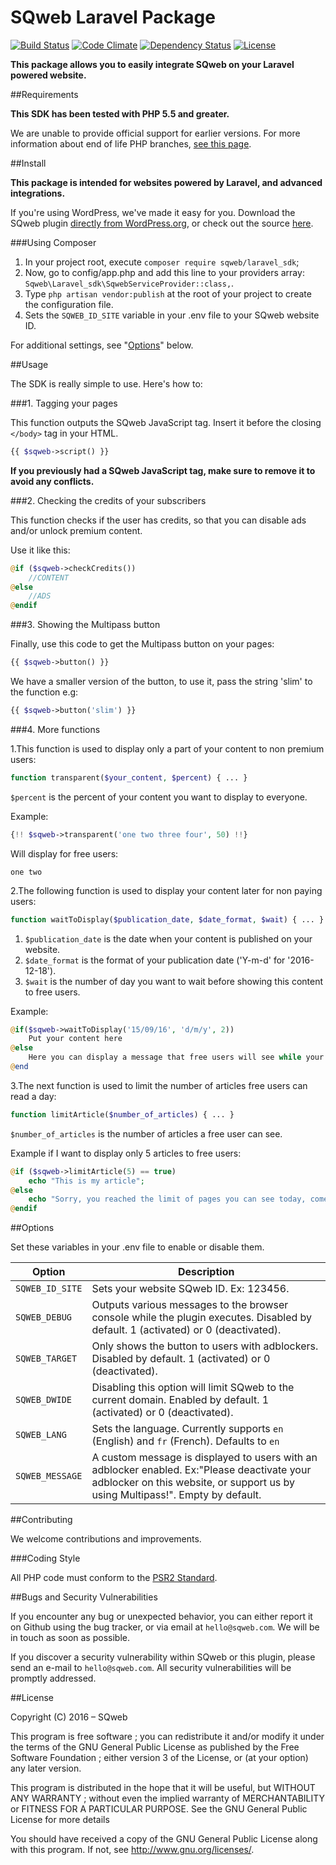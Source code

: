SQweb Laravel Package
===

[![Build Status](https://travis-ci.org/SQweb-team/SQweb-SDK-Laravel.svg?branch=master)](https://travis-ci.org/SQweb-team/SQweb-SDK-Laravel)
[![Code Climate](https://codeclimate.com/github/SQweb-team/SQweb-SDK-Laravel/badges/gpa.svg)](https://codeclimate.com/github/SQweb-team/SQweb-SDK-Laravel)
[![Dependency Status](https://www.versioneye.com/user/projects/570672f9fcd19a0051854599/badge.svg)](https://www.versioneye.com/user/projects/570672f9fcd19a0051854599)
[![License](https://img.shields.io/badge/license-GPL%20v3-428F7E.svg)](http://opensource.org/licenses/GPL-3.0)

**This package allows you to easily integrate SQweb on your Laravel powered website.**

##Requirements

**This SDK has been tested with PHP 5.5 and greater.**

We are unable to provide official support for earlier versions. For more information about end of life PHP branches, [see this page](http://php.net/supported-versions.php).

##Install

**This package is intended for websites powered by Laravel, and advanced integrations.**

If you're using WordPress, we've made it easy for you. Download the SQweb plugin [directly from WordPress.org](https://wordpress.org/plugins/sqweb/), or check out the source [here](https://github.com/SQweb-team/SQweb-WordPress-Plugin).

###Using Composer

1. In your project root, execute `composer require sqweb/laravel_sdk`;
2. Now, go to config/app.php and add this line to your providers array: `Sqweb\Laravel_sdk\SqwebServiceProvider::class,`.
3. Type `php artisan vendor:publish` at the root of your project to create the configuration file.
4. Sets the `SQWEB_ID_SITE` variable in your .env file to your SQweb website ID.

For additional settings, see "[Options](#options)" below.

##Usage

The SDK is really simple to use. Here's how to:

###1. Tagging your pages

This function outputs the SQweb JavaScript tag. Insert it before the closing `</body>` tag in your HTML.

```php
{{ $sqweb->script() }}
```

**If you previously had a SQweb JavaScript tag, make sure to remove it to avoid any conflicts.**

###2. Checking the credits of your subscribers

This function checks if the user has credits, so that you can disable ads and/or unlock premium content.

Use it like this:

```php
@if ($sqweb->checkCredits())
    //CONTENT
@else
    //ADS
@endif
```

###3. Showing the Multipass button

Finally, use this code to get the Multipass button on your pages:

```php
{{ $sqweb->button() }}
```

We have a smaller version of the button, to use it, pass the string 'slim' to the function e.g:

```php
{{ $sqweb->button('slim') }}
```

###4. More functions

1.This function is used to display only a part of your content to non premium users:
```php
function transparent($your_content, $percent) { ... }
```
`$percent` is the percent of your content you want to display to everyone.

Example:
```php
{!! $sqweb->transparent('one two three four', 50) !!}
```
Will display for free users:
```
one two
```

2.The following function is used to display your content later for non paying users:
```php
function waitToDisplay($publication_date, $date_format, $wait) { ... }
```
1. `$publication_date` is the date when your content is published on your website.
2. `$date_format` is the format of your publication date ('Y-m-d' for '2016-12-18').
3. `$wait` is the number of day you want to wait before showing this content to free users.

Example:
```php
@if($sqweb->waitToDisplay('15/09/16', 'd/m/y', 2))
	Put your content here
@else
	Here you can display a message that free users will see while your article is not displayed
@end
```

3.The next function is used to limit the number of articles free users can read a day:
```php
function limitArticle($number_of_articles) { ... }
```
`$number_of_articles` is the number of articles a free user can see.

Example if I want to display only 5 articles to free users:
```php
@if ($sqweb->limitArticle(5) == true)
	echo "This is my article";
@else
	echo "Sorry, you reached the limit of pages you can see today, come back tomorrow or subscribe to Multipass to get unlimited articles !";
@endif
```

##Options

Set these variables in your .env file to enable or disable them.

|Option|Description
|---|---|
|`SQWEB_ID_SITE`|Sets your website SQweb ID. Ex: 123456.|
|`SQWEB_DEBUG`|Outputs various messages to the browser console while the plugin executes. Disabled by default. 1 (activated) or 0 (deactivated).|
|`SQWEB_TARGET`|Only shows the button to users with adblockers. Disabled by default. 1 (activated) or 0 (deactivated).|
|`SQWEB_DWIDE`|Disabling this option will limit SQweb to the current domain. Enabled by default. 1 (activated) or 0 (deactivated).|
|`SQWEB_LANG`|Sets the language. Currently supports `en` (English) and `fr` (French). Defaults to `en`|
|`SQWEB_MESSAGE`|A custom message is displayed to users with an adblocker enabled. Ex:"Please deactivate your adblocker on this website, or support us by using Multipass!". Empty by default.|


##Contributing

We welcome contributions and improvements.

###Coding Style

All PHP code must conform to the [PSR2 Standard](http://www.php-fig.org/psr/psr-2/).

##Bugs and Security Vulnerabilities

If you encounter any bug or unexpected behavior, you can either report it on Github using the bug tracker, or via email at `hello@sqweb.com`. We will be in touch as soon as possible.

If you discover a security vulnerability within SQweb or this plugin, please send an e-mail to `hello@sqweb.com`. All security vulnerabilities will be promptly addressed.

##License

Copyright (C) 2016 – SQweb

This program is free software ; you can redistribute it and/or modify it under the terms of the GNU General Public License as published by the Free Software Foundation ; either version 3 of the License, or (at your option) any later version.

This program is distributed in the hope that it will be useful, but WITHOUT ANY WARRANTY ; without even the implied warranty of MERCHANTABILITY or FITNESS FOR A PARTICULAR PURPOSE. See the GNU General Public License for more details

You should have received a copy of the GNU General Public License along with this program. If not, see <http://www.gnu.org/licenses/>.
